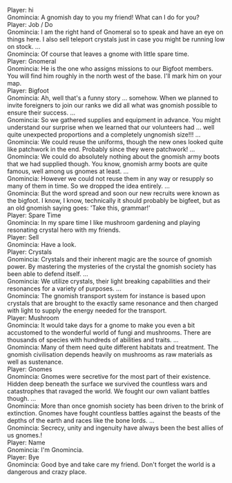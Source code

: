 Player: hi  
Gnomincia: A gnomish day to you my friend! What can I do for you?  
Player: Job / Do  
Gnomincia: I am the right hand of Gnomeral so to speak and have an eye on things here. I also sell teleport crystals just in case you might be running low on stock. ...  
Gnomincia: Of course that leaves a gnome with little spare time.  
Player: Gnomeral  
Gnomincia: He is the one who assigns missions to our Bigfoot members. You will find him roughly in the north west of the base. I'll mark him on your map.  
Player: Bigfoot  
Gnomincia: Ah, well that's a funny story ... somehow. When we planned to invite foreigners to join our ranks we did all what was gnomish possible to ensure their success. ...  
Gnomincia: So we gathered supplies and equipment in advance. You might understand our surprise when we learned that our volunteers had ... well quite unexpected proportions and a completely ungnomish size!!! ...  
Gnomincia: We could reuse the uniforms, though the new ones looked quite like patchwork in the end. Probably since they were patchwork! ...  
Gnomincia: We could do absolutely nothing about the gnomish army boots that we had supplied though. You know, gnomish army boots are quite famous, well among us gnomes at least. ...  
Gnomincia: However we could not reuse them in any way or resupply so many of them in time. So we dropped the idea entirely. ...  
Gnomincia: But the word spread and soon our new recruits were known as the bigfoot. I know, I know, technically it should probably be bigfeet, but as an old gnomish saying goes: 'Take this, grammar!'  
Player: Spare Time  
Gnomincia: In my spare time I like mushroom gardening and playing resonating crystal hero with my friends.  
Player: Sell  
Gnomincia: Have a look.  
Player: Crystals  
Gnomincia: Crystals and their inherent magic are the source of gnomish power. By mastering the mysteries of the crystal the gnomish society has been able to defend itself. ...  
Gnomincia: We utilize crystals, their light breaking capabilities and their resonances for a variety of purposes. ...  
Gnomincia: The gnomish transport system for instance is based upon crystals that are brought to the exactly same resonance and then charged with light to supply the energy needed for the transport.  
Player: Mushroom  
Gnomincia: It would take days for a gnome to make you even a bit accustomed to the wonderful world of fungi and mushrooms. There are thousands of species with hundreds of abilities and traits. ...  
Gnomincia: Many of them need quite different habitats and treatment. The gnomish civilisation depends heavily on mushrooms as raw materials as well as sustenance.  
Player: Gnomes  
Gnomincia: Gnomes were secretive for the most part of their existence. Hidden deep beneath the surface we survived the countless wars and catastrophes that ravaged the world. We fought our own valiant battles though. ...  
Gnomincia: More than once gnomish society has been driven to the brink of extinction. Gnomes have fought countless battles against the beasts of the depths of the earth and races like the bone lords. ...  
Gnomincia: Secrecy, unity and ingenuity have always been the best allies of us gnomes.!  
Player: Name  
Gnomincia: I'm Gnomincia.  
Player: Bye  
Gnomincia: Good bye and take care my friend. Don't forget the world is a dangerous and crazy place.  
